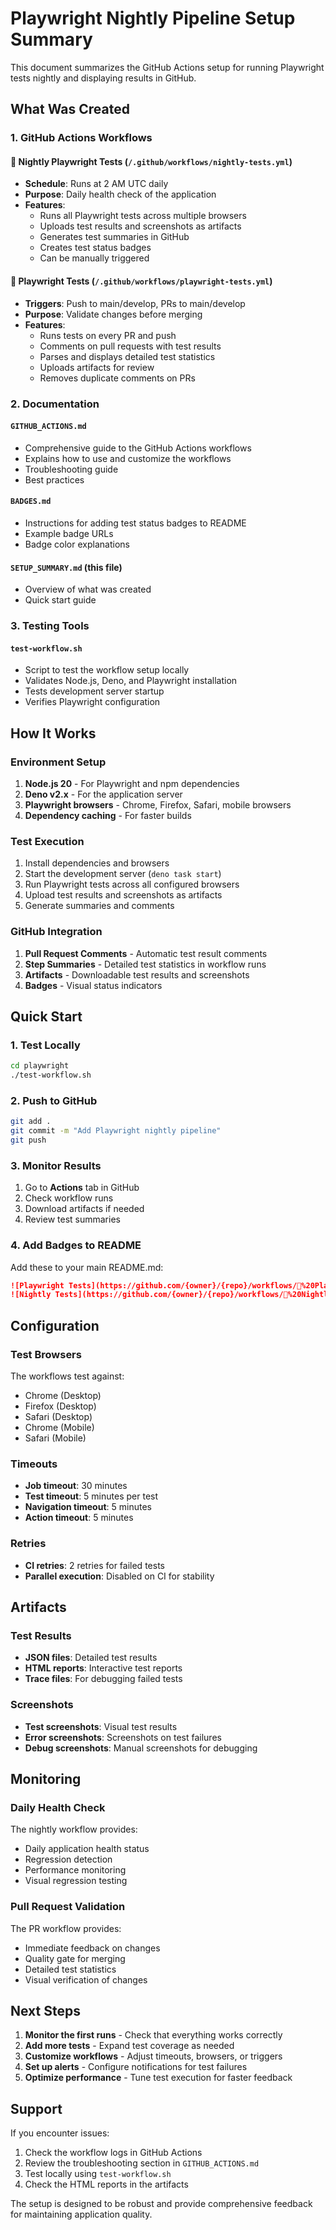 # Playwright Nightly Pipeline Setup Summary

This document summarizes the GitHub Actions setup for running Playwright tests
nightly and displaying results in GitHub.

## What Was Created

### 1. GitHub Actions Workflows

#### 🌙 Nightly Playwright Tests (`/.github/workflows/nightly-tests.yml`)

- **Schedule**: Runs at 2 AM UTC daily
- **Purpose**: Daily health check of the application
- **Features**:
  - Runs all Playwright tests across multiple browsers
  - Uploads test results and screenshots as artifacts
  - Generates test summaries in GitHub
  - Creates test status badges
  - Can be manually triggered

#### 🧪 Playwright Tests (`/.github/workflows/playwright-tests.yml`)

- **Triggers**: Push to main/develop, PRs to main/develop
- **Purpose**: Validate changes before merging
- **Features**:
  - Runs tests on every PR and push
  - Comments on pull requests with test results
  - Parses and displays detailed test statistics
  - Uploads artifacts for review
  - Removes duplicate comments on PRs

### 2. Documentation

#### `GITHUB_ACTIONS.md`

- Comprehensive guide to the GitHub Actions workflows
- Explains how to use and customize the workflows
- Troubleshooting guide
- Best practices

#### `BADGES.md`

- Instructions for adding test status badges to README
- Example badge URLs
- Badge color explanations

#### `SETUP_SUMMARY.md` (this file)

- Overview of what was created
- Quick start guide

### 3. Testing Tools

#### `test-workflow.sh`

- Script to test the workflow setup locally
- Validates Node.js, Deno, and Playwright installation
- Tests development server startup
- Verifies Playwright configuration

## How It Works

### Environment Setup

1. **Node.js 20** - For Playwright and npm dependencies
2. **Deno v2.x** - For the application server
3. **Playwright browsers** - Chrome, Firefox, Safari, mobile browsers
4. **Dependency caching** - For faster builds

### Test Execution

1. Install dependencies and browsers
2. Start the development server (`deno task start`)
3. Run Playwright tests across all configured browsers
4. Upload test results and screenshots as artifacts
5. Generate summaries and comments

### GitHub Integration

1. **Pull Request Comments** - Automatic test result comments
2. **Step Summaries** - Detailed test statistics in workflow runs
3. **Artifacts** - Downloadable test results and screenshots
4. **Badges** - Visual status indicators

## Quick Start

### 1. Test Locally

```bash
cd playwright
./test-workflow.sh
```

### 2. Push to GitHub

```bash
git add .
git commit -m "Add Playwright nightly pipeline"
git push
```

### 3. Monitor Results

1. Go to **Actions** tab in GitHub
2. Check workflow runs
3. Download artifacts if needed
4. Review test summaries

### 4. Add Badges to README

Add these to your main README.md:

```markdown
![Playwright Tests](https://github.com/{owner}/{repo}/workflows/🧪%20Playwright%20Tests/badge.svg)
![Nightly Tests](https://github.com/{owner}/{repo}/workflows/🌙%20Nightly%20Playwright%20Tests/badge.svg)
```

## Configuration

### Test Browsers

The workflows test against:

- Chrome (Desktop)
- Firefox (Desktop)
- Safari (Desktop)
- Chrome (Mobile)
- Safari (Mobile)

### Timeouts

- **Job timeout**: 30 minutes
- **Test timeout**: 5 minutes per test
- **Navigation timeout**: 5 minutes
- **Action timeout**: 5 minutes

### Retries

- **CI retries**: 2 retries for failed tests
- **Parallel execution**: Disabled on CI for stability

## Artifacts

### Test Results

- **JSON files**: Detailed test results
- **HTML reports**: Interactive test reports
- **Trace files**: For debugging failed tests

### Screenshots

- **Test screenshots**: Visual test results
- **Error screenshots**: Screenshots on test failures
- **Debug screenshots**: Manual screenshots for debugging

## Monitoring

### Daily Health Check

The nightly workflow provides:

- Daily application health status
- Regression detection
- Performance monitoring
- Visual regression testing

### Pull Request Validation

The PR workflow provides:

- Immediate feedback on changes
- Quality gate for merging
- Detailed test statistics
- Visual verification of changes

## Next Steps

1. **Monitor the first runs** - Check that everything works correctly
2. **Add more tests** - Expand test coverage as needed
3. **Customize workflows** - Adjust timeouts, browsers, or triggers
4. **Set up alerts** - Configure notifications for test failures
5. **Optimize performance** - Tune test execution for faster feedback

## Support

If you encounter issues:

1. Check the workflow logs in GitHub Actions
2. Review the troubleshooting section in `GITHUB_ACTIONS.md`
3. Test locally using `test-workflow.sh`
4. Check the HTML reports in the artifacts

The setup is designed to be robust and provide comprehensive feedback for
maintaining application quality.
